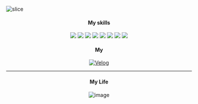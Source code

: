 ![slice](https://capsule-render.vercel.app/api?type=slice&color=bdec96&height=200&text=WELCOME-!&fontColor=ffffff&fontAlign=70&rotate=13&fontAlignY=25&desc=i'm%20Yun%20Young&descAlign=70.&descAlignY=44)

<div align=center>

#### My skills

<a href="https://github.com/olsi10/Language-C.git" target="_blank"><img src="https://img.shields.io/badge/Java-75bc63?style=java&logo=java&logoColor=white"/></a>
    <a href="https://github.com/olsi10/Language-C.git" target="_blank"><img src="https://img.shields.io/badge/Spring-75bc63?style=Spring&logo=Spring&logoColor=white"/></a>
  <a href="https://github.com/olsi10/Language-C.git" target="_blank"><img src="https://img.shields.io/badge/Javascript-75bc63?style=Javascript&logo=Javascript&logoColor=white"/></a> <a href="https://github.com/olsi10/Language-C.git" target="_blank"><img src="https://img.shields.io/badge/Node-75bc63?style=Node&logo=Node&logoColor=white"/></a> <a href="https://github.com/olsi10/WSM_2311.git" target="_blank"><img src="https://img.shields.io/badge/React-75bc63?style=react&logo=react&logoColor=white"/></a>
<a href="https://github.com/olsi10/Python.git" target="_blank"><img src="https://img.shields.io/badge/Python-75bc63?style=Python&logo=Python&logoColor=white"/></a> <a href="https://github.com/olsi10/WSM_2311.git" target="_blank"><img src="https://img.shields.io/badge/Django-75bc63?style=django&logo=django&logoColor=white"/></a> <a href="https://github.com/olsi10/Android_Java.git" target="_blank"><img src="https://img.shields.io/badge/Android-75bc63?style=Android&logo=Android&logoColor=white"/></a>



#### My

[![Velog](https://img.shields.io/badge/log-75bc63?style=flat-square&logo=Velog&logoColor=white)](https://velog.io/@olsi10)

------

#### My Life
    
![image](https://github.com/olsi10/olsi10/assets/87300199/68a29863-333d-4580-83bd-26ae97dab900)
